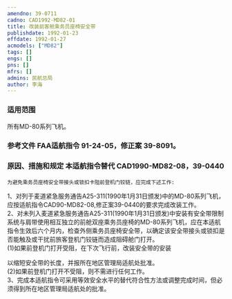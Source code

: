```yaml
---
amendno: 39-0711  
cadno: CAD1992-MD82-01  
title: 改装前客舱乘务员座椅安全带  
publishdate: 1992-01-23  
effdate: 1992-01-27  
acmodels: ["MD82"]  
tags: []  
engs: []  
pns: []  
mfrs: []  
admins: 民航总局  
author: 李海  
---
```

  
### 适用范围  
所有MD-80系列飞机。  
  
<!--more-->  
### 参考文件    FAA适航指令 91-24-05，修正案 39-8091。  
  
### 原因、措施和规定 本适航指令替代 CAD1990-MD82-08，39-0440  
    为避免乘务员座椅安全带接头或锁扣卡阻前登机门铰链，应完成下述工作:  
1、对列于麦道紧急服务通告A25-311(1990年1月31日颁发)中的MD-80系列飞机，应按适航指令CAD90-MD82-08,修正案39-0440的要求完成改装工作。  
    2、对未列入麦道紧急服务通告A25-311(1990年1月31日颁发)中安装有安全带限制系统与肩带使用相互独立的前舱双座乘务员座椅的MD-80系列飞机，应在本适航指令生效后六个月内，检查外侧乘务员座椅安全带，以确定该安全带接头或锁扣是否能触及或干扰前旅客登机门铰链而造成阻碍舱门打开。  
      (1)如果前登机门打开受阻，在下次飞行前，改装安全带的安装  
   
以缩短安全带的长度，并报所在地区管理局适航处批准。  
(2)如果前登机门打开不受阻，则不需进行任何工作。  
    3、完成本适航指令可采用等效安全水平的替代符合性方法或调整完成时间，但必须得到所在地区管理局适航处的批准。  
